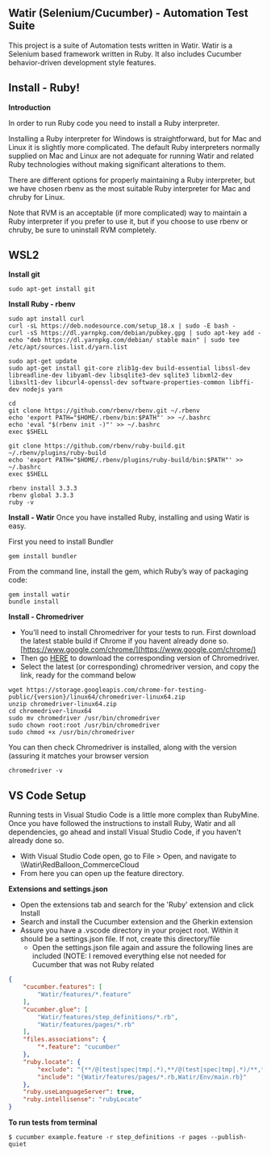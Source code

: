 ## Watir (Selenium/Cucumber) - Automation Test Suite

This project is a suite of Automation tests written in Watir. Watir is a Selenium based framework written in Ruby.
It also includes Cucumber behavior-driven development style features.

## Install - Ruby! ##

**Introduction**

In order to run Ruby code you need to install a Ruby interpreter.

Installing a Ruby interpreter for Windows is straightforward, but for Mac and Linux it is slightly more complicated. The default Ruby interpreters normally supplied on Mac and Linux are not adequate for running Watir and related Ruby technologies without making significant alterations to them.

There are different options for properly maintaining a Ruby interpreter, but we have chosen rbenv as the most suitable Ruby interpreter for Mac and chruby for Linux.

Note that RVM is an acceptable (if more complicated) way to maintain a Ruby interpreter if you prefer to use it, but if you choose to use rbenv or chruby, be sure to uninstall RVM completely.


## WSL2

**Install git**

```shell
sudo apt-get install git
```

**Install Ruby - rbenv**

```shell
sudo apt install curl
curl -sL https://deb.nodesource.com/setup_18.x | sudo -E bash -
curl -sS https://dl.yarnpkg.com/debian/pubkey.gpg | sudo apt-key add -
echo "deb https://dl.yarnpkg.com/debian/ stable main" | sudo tee /etc/apt/sources.list.d/yarn.list

sudo apt-get update
sudo apt-get install git-core zlib1g-dev build-essential libssl-dev libreadline-dev libyaml-dev libsqlite3-dev sqlite3 libxml2-dev libxslt1-dev libcurl4-openssl-dev software-properties-common libffi-dev nodejs yarn
```

```shell
cd
git clone https://github.com/rbenv/rbenv.git ~/.rbenv
echo 'export PATH="$HOME/.rbenv/bin:$PATH"' >> ~/.bashrc
echo 'eval "$(rbenv init -)"' >> ~/.bashrc
exec $SHELL

git clone https://github.com/rbenv/ruby-build.git ~/.rbenv/plugins/ruby-build
echo 'export PATH="$HOME/.rbenv/plugins/ruby-build/bin:$PATH"' >> ~/.bashrc
exec $SHELL

rbenv install 3.3.3
rbenv global 3.3.3
ruby -v
```

**Install - Watir**
Once you have installed Ruby, installing and using Watir is easy.

First you need to install Bundler
```shell
gem install bundler
```

From the command line, install the gem, which Ruby’s way of packaging code:

```shell
gem install watir
bundle install
```

**Install - Chromedriver**
* You'll need to install Chromedriver for your tests to run. First download the latest stable build if Chrome if you havent already done so.
[https://www.google.com/chrome/](https://www.google.com/chrome/)
* Then go [HERE](https://googlechromelabs.github.io/chrome-for-testing/) to download the corresponding version of Chromedriver.
* Select the latest (or corresponding) chromedriver version, and copy the link, ready for the command below

```shell
wget https://storage.googleapis.com/chrome-for-testing-public/{version}/linux64/chromedriver-linux64.zip
unzip chromedriver-linux64.zip
cd chromedriver-linux64
sudo mv chromedriver /usr/bin/chromedriver
sudo chown root:root /usr/bin/chromedriver
sudo chmod +x /usr/bin/chromedriver
```
You can then check Chromedriver is installed, along with the version (assuring it matches your browser version
```shell
chromedriver -v
```

## VS Code Setup

Running tests in Visual Studio Code is a little more complex than RubyMine. Once you have followed the instructions to install Ruby, Watir and all dependencies, go ahead and install Visual Studio Code, if you haven't already done so.

 * With Visual Studio Code open, go to File > Open, and navigate to \Watir\RedBalloon_CommerceCloud
 * From here you can open up the feature directory.
 

**Extensions and settings.json**
 * Open the extensions tab and search for the 'Ruby' extension and click Install
 * Search and install the Cucumber extension and the Gherkin extension
 * Assure you have a .vscode directory in your project root. Within it should be a settings.json file. If not, create this directory/file
	* Open the settings.json file again and assure the following lines are included (NOTE: I removed everything else not needed for Cucumber that was not Ruby related
```json
{
    "cucumber.features": [
        "Watir/features/*.feature"
    ],
    "cucumber.glue": [
        "Watir/features/step_definitions/*.rb",
        "Watir/features/pages/*.rb"
    ],
    "files.associations": {
        "*.feature": "cucumber"
    },
    "ruby.locate": {
        "exclude": "{**/@(test|spec|tmp|.*),**/@(test|spec|tmp|.*)/**,**/*_spec.rb}",
        "include": "{Watir/features/pages/*.rb,Watir/Env/main.rb}"
    },
    "ruby.useLanguageServer": true,
    "ruby.intellisense": "rubyLocate"
}
```

**To run tests from terminal**

    $ cucumber example.feature -r step_definitions -r pages --publish-quiet
